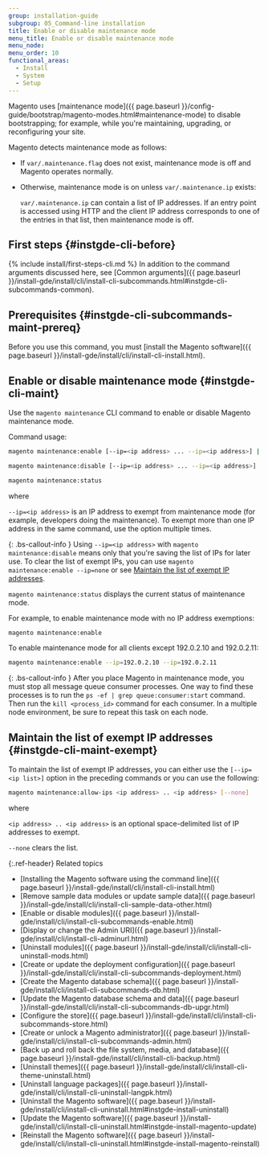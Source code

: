 ```yaml
---
group: installation-guide
subgroup: 05_Command-line installation
title: Enable or disable maintenance mode
menu_title: Enable or disable maintenance mode
menu_node:
menu_order: 10
functional_areas:
  - Install
  - System
  - Setup
---
```


Magento uses [maintenance mode]({{ page.baseurl }}/config-guide/bootstrap/magento-modes.html#maintenance-mode) to disable bootstrapping; for example, while you're maintaining, upgrading, or reconfiguring your site.

Magento detects maintenance mode as follows:

* If `var/.maintenance.flag` does not exist, maintenance mode is off and Magento operates normally.
* Otherwise, maintenance mode is on unless `var/.maintenance.ip` exists:

   `var/.maintenance.ip` can contain a list of IP addresses. If an entry point is accessed using HTTP and the client IP address corresponds to one of the entries in that list, then maintenance mode is off.

## First steps {#instgde-cli-before}
{% include install/first-steps-cli.md %}
In addition to the command arguments discussed here, see [Common arguments]({{ page.baseurl }}/install-gde/install/cli/install-cli-subcommands.html#instgde-cli-subcommands-common).

## Prerequisites {#instgde-cli-subcommands-maint-prereq}

Before you use this command, you must [install the Magento software]({{ page.baseurl }}/install-gde/install/cli/install-cli-install.html).

## Enable or disable maintenance mode {#instgde-cli-maint}

Use the `magento maintenance` CLI command to enable or disable Magento maintenance mode.

Command usage:

```bash
magento maintenance:enable [--ip=<ip address> ... --ip=<ip address>] | [ip=none]
```

```bash
magento maintenance:disable [--ip=<ip address> ... --ip=<ip address>] | [ip=none]
```

```bash
magento maintenance:status
```

where

`--ip=<ip address>` is an IP address to exempt from maintenance mode (for example, developers doing the maintenance). To exempt more than one IP address in the same command, use the option multiple times.

{: .bs-callout-info }
Using `--ip=<ip address>` with `magento maintenance:disable` means only that you're saving the list of IPs for later use. To clear the list of exempt IPs, you can use `magento maintenance:enable --ip=none` or see [Maintain the list of exempt IP addresses](#instgde-cli-maint-exempt).

`magento maintenance:status` displays the current status of maintenance mode.

For example, to enable maintenance mode with no IP address exemptions:

```bash
magento maintenance:enable
```

To enable maintenance mode for all clients except 192.0.2.10 and 192.0.2.11:

```bash
magento maintenance:enable --ip=192.0.2.10 --ip=192.0.2.11
```

{: .bs-callout-info }
  After you place Magento in maintenance mode, you must stop all message queue consumer processes. One way to find these processes is to run the `ps -ef | grep queue:consumer:start` command. Then run the `kill <process_id>` command for each consumer. In a multiple node environment, be sure to repeat this task on each node.

## Maintain the list of exempt IP addresses {#instgde-cli-maint-exempt}

To maintain the list of exempt IP addresses, you can either use the `[--ip=<ip list>]` option in the preceding commands or you can use the following:

```bash
magento maintenance:allow-ips <ip address> .. <ip address> [--none]
```

where

`<ip address> .. <ip address>` is an optional space-delimited list of IP addresses to exempt.

`--none` clears the list.

{:.ref-header}
Related topics

* [Installing the Magento software using the command line]({{ page.baseurl }}/install-gde/install/cli/install-cli-install.html)
* [Remove sample data modules or update sample data]({{ page.baseurl }}/install-gde/install/cli/install-cli-sample-data-other.html)
* [Enable or disable modules]({{ page.baseurl }}/install-gde/install/cli/install-cli-subcommands-enable.html)
* [Display or change the Admin URI]({{ page.baseurl }}/install-gde/install/cli/install-cli-adminurl.html)
* [Uninstall modules]({{ page.baseurl }}/install-gde/install/cli/install-cli-uninstall-mods.html)
* [Create or update the deployment configuration]({{ page.baseurl }}/install-gde/install/cli/install-cli-subcommands-deployment.html)
* [Create the Magento database schema]({{ page.baseurl }}/install-gde/install/cli/install-cli-subcommands-db.html)
* [Update the Magento database schema and data]({{ page.baseurl }}/install-gde/install/cli/install-cli-subcommands-db-upgr.html)
* [Configure the store]({{ page.baseurl }}/install-gde/install/cli/install-cli-subcommands-store.html)
* [Create or unlock a Magento administrator]({{ page.baseurl }}/install-gde/install/cli/install-cli-subcommands-admin.html)
* [Back up and roll back the file system, media, and database]({{ page.baseurl }}/install-gde/install/cli/install-cli-backup.html)
* [Uninstall themes]({{ page.baseurl }}/install-gde/install/cli/install-cli-theme-uninstall.html)
* [Uninstall language packages]({{ page.baseurl }}/install-gde/install/cli/install-cli-uninstall-langpk.html)
* [Uninstall the Magento software]({{ page.baseurl }}/install-gde/install/cli/install-cli-uninstall.html#instgde-install-uninstall)
* [Update the Magento software]({{ page.baseurl }}/install-gde/install/cli/install-cli-uninstall.html#instgde-install-magento-update)
* [Reinstall the Magento software]({{ page.baseurl }}/install-gde/install/cli/install-cli-uninstall.html#instgde-install-magento-reinstall)
